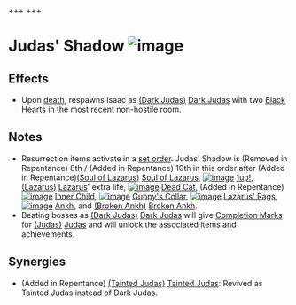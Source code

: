 +++
+++

 # Judas' Shadow ![image](/image/Judas%27_Shadow.png) 


Effects
---------


* Upon [death](/wiki/Death "Death"), respawns Isaac as  [(Dark Judas)](/wiki/Dark_Judas "Dark Judas") [Dark Judas](/wiki/Dark_Judas "Dark Judas") with two [Black Hearts](/wiki/Black_Heart "Black Heart") in the most recent non-hostile room.


Notes
-------


* Resurrection items activate in a [set order](/wiki/Category:Revival_items "Category:Revival items"). Judas' Shadow is (Removed in Repentance) 8th / (Added in Repentance) 10th in this order after (Added in Repentance)[(Soul of Lazarus)](/wiki/Cards_and_Runes "Soul of Lazarus") [Soul of Lazarus](/wiki/Cards_and_Runes "Cards and Runes"), [![image](/image/1up!.png)](/wiki/1up! "1up!") [1up!](/wiki/1up! "1up!"),  [(Lazarus)](/wiki/Lazarus "Lazarus") [Lazarus](/wiki/Lazarus "Lazarus")' extra life, [![image](/image/Dead_Cat.png)](/wiki/Dead_Cat "Dead Cat") [Dead Cat](/wiki/Dead_Cat "Dead Cat"), (Added in Repentance)[![image](/image/Inner_Child.png)](/wiki/Inner_Child "Inner Child") [Inner Child](/wiki/Inner_Child "Inner Child"), [![image](/image/Guppy%27s_Collar.png)](/wiki/Guppy%27s_Collar "Guppy's Collar") [Guppy's Collar](/wiki/Guppy%27s_Collar "Guppy's Collar"), [![image](/image/Lazarus%27_Rags.png)](/wiki/Lazarus%27_Rags "Lazarus' Rags") [Lazarus' Rags](/wiki/Lazarus%27_Rags "Lazarus' Rags"), [![image](/image/Ankh.png)](/wiki/Ankh "Ankh") [Ankh](/wiki/Ankh "Ankh"), and [(Broken Ankh)](/wiki/Broken_Ankh "Broken Ankh") [Broken Ankh](/wiki/Broken_Ankh "Broken Ankh").
* Beating bosses as  [(Dark Judas)](/wiki/Dark_Judas "Dark Judas") [Dark Judas](/wiki/Dark_Judas "Dark Judas") will give [Completion Marks](/wiki/Completion_Mark "Completion Mark") for  [(Judas)](/wiki/Judas "Judas") [Judas](/wiki/Judas "Judas") and will unlock the associated items and achievements.


Synergies
-----------


* (Added in Repentance)  [(Tainted Judas)](/wiki/Tainted_Judas "Tainted Judas") [Tainted Judas](/wiki/Tainted_Judas "Tainted Judas"): Revived as Tainted Judas instead of Dark Judas.


